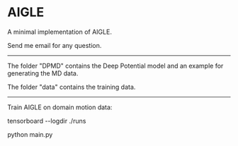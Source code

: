 # AIGLE
A minimal implementation of AIGLE.  

Send me email for any question.

------------
The folder "DPMD" contains the Deep Potential model and an example for generating the MD data. 

The folder "data" contains the training data.

-----------
Train AIGLE on domain motion data:

tensorboard --logdir ./runs

python main.py


